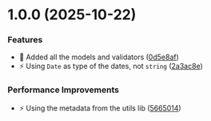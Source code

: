 # 1.0.0 (2025-10-22)


### Features

* :tada: Added all the models and validators ([0d5e8af](https://github.com/echoes-io/models/commit/0d5e8afbb83a62507e083753986f6efa31d72761))
* :zap: Using `Date` as type of the dates, not `string` ([2a3ac8e](https://github.com/echoes-io/models/commit/2a3ac8e7bdd972d5c209e3ceda8954094704501b))


### Performance Improvements

* :zap: Using the metadata from the utils lib ([5665014](https://github.com/echoes-io/models/commit/566501460adbaa708bc3120295e2dafe11f5418a))
